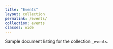 ```yaml
---
title: "Events"
layout: collection
permalink: /events/
collection: events
classes: wide
---
```

Sample document listing for the collection `_events`.
